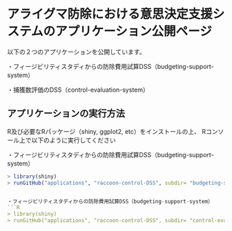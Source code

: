 # アライグマ防除における意思決定支援システムのアプリケーション公開ページ
以下の２つのアプリケーションを公開しています。

・フィージビリティスタディからの防除費用試算DSS（budgeting-support-system）

・捕獲数評価のDSS（control-evaluation-system）

## アプリケーションの実行方法
R及び必要なRパッケージ（shiny, ggplot2, etc）をインストールの上、
Rコンソール上で以下のように実行してください

・フィージビリティスタディからの防除費用試算DSS（budgeting-support-system）
```R
> library(shiny)
> runGitHub("applications", "raccoon-control-DSS", subdir= "budgeting-support-system")


・フィージビリティスタディからの防除費用試算DSS（budgeting-support-system）
```R
> library(shiny)
> runGitHub("applications", "raccoon-control-DSS", subdir= "control-evaluation-system")
